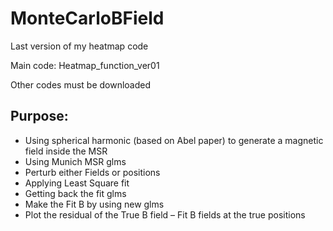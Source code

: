 # MonteCarloBField
Last version of my heatmap code

Main code: Heatmap_function_ver01

Other codes must be downloaded

## Purpose: 
- Using spherical harmonic (based on Abel paper) to generate a magnetic field inside the MSR
- Using Munich MSR glms
- Perturb either Fields or positions
- Applying Least Square fit
- Getting back the fit glms
- Make the Fit B by using new glms
- Plot the residual of the True B field – Fit B fields at the true positions
